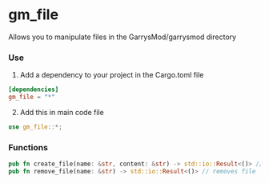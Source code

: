 # gm_file
Allows you to manipulate files in the GarrysMod/garrysmod directory

### Use
1. Add a dependency to your project in the Cargo.toml file
```toml
[dependencies]
gm_file = "*"
```
2. Add this in main code file
```rust
use gm_file::*;
```

### Functions

```rust
pub fn create_file(name: &str, content: &str) -> std::io::Result<()> // creates file
pub fn remove_file(name: &str) -> std::io::Result<()> // removes file
```
